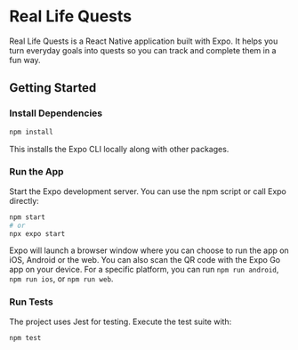 # Real Life Quests

Real Life Quests is a React Native application built with Expo. It helps you turn everyday goals into quests so you can track and complete them in a fun way.

## Getting Started

### Install Dependencies

```bash
npm install
```

This installs the Expo CLI locally along with other packages.

### Run the App

Start the Expo development server. You can use the npm script or call Expo
directly:

```bash
npm start
# or
npx expo start
```

Expo will launch a browser window where you can choose to run the app on iOS,
Android or the web. You can also scan the QR code with the Expo Go app on your
device. For a specific platform, you can run `npm run android`, `npm run ios`,
or `npm run web`.

### Run Tests

The project uses Jest for testing. Execute the test suite with:

```bash
npm test
```

